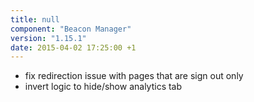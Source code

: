 ```yaml
---
title: null
component: "Beacon Manager"
version: "1.15.1"
date: 2015-04-02 17:25:00 +1
---
```

* fix redirection issue with pages that are sign out only
* invert logic to hide/show analytics tab